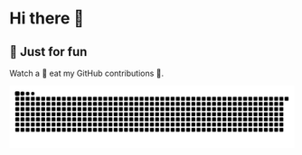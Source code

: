 # Hi there 👋

## 🎈 Just for fun

Watch a 🐍 eat my GitHub contributions 🍏.

![Snake animation](https://github.com/azufrecs/azufrecs/blob/output/github-contribution-grid-snake.svg)

<!--
**azufrecs/azufrecs** is a ✨ _special_ ✨ repository because its `README.md` (this file) appears on your GitHub profile.

Here are some ideas to get you started:

- 🔭 I’m currently working on ...
- 🌱 I’m currently learning ...
- 👯 I’m looking to collaborate on ...
- 🤔 I’m looking for help with ...
- 💬 Ask me about ...
- 📫 How to reach me: ...
- 😄 Pronouns: ...
- ⚡ Fun fact: ...
-->

